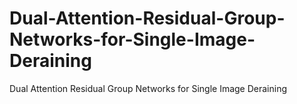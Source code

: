 # Dual-Attention-Residual-Group-Networks-for-Single-Image-Deraining
Dual Attention Residual Group Networks for Single Image Deraining
